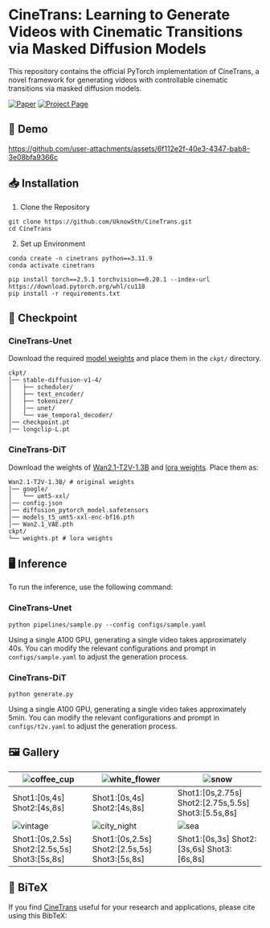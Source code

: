 # CineTrans: Learning to Generate Videos with Cinematic Transitions via Masked Diffusion Models

This repository contains the official PyTorch implementation of CineTrans, a novel framework for generating videos with controllable cinematic transitions via masked diffusion models.

[![Paper](https://img.shields.io/badge/Paper-arXiv-red)](你的论文链接) [![Project Page](https://img.shields.io/badge/Project-Website-blue)](https://uknowsth.github.io/CineTrans/)

## 🎥 Demo
https://github.com/user-attachments/assets/6f112e2f-40e3-4347-bab8-3e08bfa9366c

## 📥 Installation
1. Clone the Repository
```
git clone https://github.com/UknowSth/CineTrans.git
cd CineTrans
```
2. Set up Environment
```
conda create -n cinetrans python==3.11.9
conda activate cinetrans

pip install torch==2.5.1 torchvision==0.20.1 --index-url https://download.pytorch.org/whl/cu118
pip install -r requirements.txt
```

## 🤗 Checkpoint  
### CineTrans-Unet
Download the required [model weights](https://huggingface.co/NumlockUknowSth/CineTrans-Unet/tree/main) and place them in the `ckpt/` directory.
```
ckpt/
│── stable-diffusion-v1-4/
│   ├── scheduler/
│   ├── text_encoder/
│   ├── tokenizer/  
│   │── unet/
│   └── vae_temporal_decoder/
│── checkpoint.pt
│── longclip-L.pt
```
### CineTrans-DiT
Download the weights of [Wan2.1-T2V-1.3B](https://huggingface.co/Wan-AI/Wan2.1-T2V-1.3B/tree/main) and [lora weights](https://huggingface.co/NumlockUknowSth/CineTrans-DiT/tree/main). Place them as:
```
Wan2.1-T2V-1.3B/ # original weights
│── google/
│   └── umt5-xxl/
│── config.json
│── diffusion_pytorch_model.safetensors
│── models_t5_umt5-xxl-enc-bf16.pth
│── Wan2.1_VAE.pth
ckpt/
└── weights.pt # lora weights
```
## 🖥️ Inference  
To run the inference, use the following command:
### CineTrans-Unet
```
python pipelines/sample.py --config configs/sample.yaml
```
Using a single A100 GPU, generating a single video takes approximately 40s. You can modify the relevant configurations and prompt in `configs/sample.yaml` to adjust the generation process.
### CineTrans-DiT
```
python generate.py
```
Using a single A100 GPU, generating a single video takes approximately 5min. You can modify the relevant configurations and prompt in `configs/t2v.yaml` to adjust the generation process.
## 🖼️ Gallery  

| ![coffee_cup](https://github.com/user-attachments/assets/c89e9462-a77b-44eb-91b6-bfba4c4c1567) | ![white_flower](https://github.com/user-attachments/assets/f5dffe7a-69da-4cc9-ba53-3549f46df904) | ![snow](https://github.com/user-attachments/assets/85b4392d-f88c-496f-a08e-b9c5f6c8354c) |
| ------------------------------------------------------------ | ------------------------------------------------------------ | ------------------------------------------------------------ |
| Shot1:[0s,4s] Shot2:[4s,8s] | Shot1:[0s,4s] Shot2:[4s,8s] | Shot1:[0s,2.75s] Shot2:[2.75s,5.5s] Shot3:[5.5s,8s] |
| ![vintage](https://github.com/user-attachments/assets/96aa859f-e8cc-4efd-802d-417cfafcf764) | ![city_night](https://github.com/user-attachments/assets/d9e3644c-1bb3-43c6-a1dd-ea4f816c04f2) | ![sea](https://github.com/user-attachments/assets/2f80ddac-d339-4e1d-83f4-962489e2a464) |
| Shot1:[0s,2.5s] Shot2:[2.5s,5s] Shot3:[5s,8s] | Shot1:[0s,2.5s] Shot2:[2.5s,5s] Shot3:[5s,8s] | Shot1:[0s,3s] Shot2:[3s,6s] Shot3:[6s,8s] |

## 📑 BiTeX  
If you find [CineTrans](https://github.com/UknowSth/CineTrans.git) useful for your research and applications, please cite using this BibTeX:


